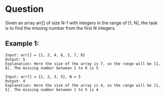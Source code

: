 # Question

Given an array arr[] of size N-1 with integers in the range of [1, N], the task is to find the missing number from the first N integers.

## Example 1:
```
Input: arr[] = {1, 2, 4, 6, 3, 7, 8}
Output: 5
Explanation: Here the size of the array is 7, so the range will be [1, 8]. The missing number between 1 to 8 is 5

Input: arr[] = {1, 2, 3, 5}, N = 5
Output: 4
Explanation: Here the size of the array is 4, so the range will be [1, 5]. The missing number between 1 to 5 is 4
```
